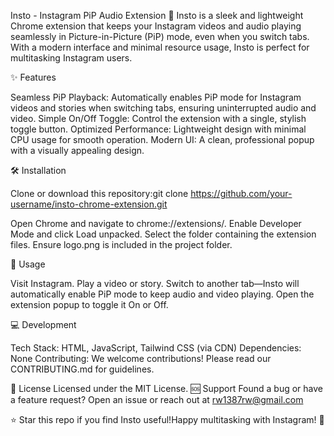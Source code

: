 Insto - Instagram PiP Audio Extension 🚀
Insto is a sleek and lightweight Chrome extension that keeps your Instagram videos and audio playing seamlessly in Picture-in-Picture (PiP) mode, even when you switch tabs. With a modern interface and minimal resource usage, Insto is perfect for multitasking Instagram users.

✨ Features

Seamless PiP Playback: Automatically enables PiP mode for Instagram videos and stories when switching tabs, ensuring uninterrupted audio and video.
Simple On/Off Toggle: Control the extension with a single, stylish toggle button.
Optimized Performance: Lightweight design with minimal CPU usage for smooth operation.
Modern UI: A clean, professional popup with a visually appealing design.

🛠️ Installation

Clone or download this repository:git clone https://github.com/your-username/insto-chrome-extension.git

Open Chrome and navigate to chrome://extensions/.
Enable Developer Mode and click Load unpacked.
Select the folder containing the extension files.
Ensure logo.png is included in the project folder.

📖 Usage

Visit Instagram.
Play a video or story.
Switch to another tab—Insto will automatically enable PiP mode to keep audio and video playing.
Open the extension popup to toggle it On or Off.

💻 Development

Tech Stack: HTML, JavaScript, Tailwind CSS (via CDN)
Dependencies: None
Contributing: We welcome contributions! Please read our CONTRIBUTING.md for guidelines.

📜 License
Licensed under the MIT License.
🆘 Support
Found a bug or have a feature request? Open an issue or reach out at rw1387rw@gmail.com

⭐ Star this repo if you find Insto useful!Happy multitasking with Instagram! 🎵
